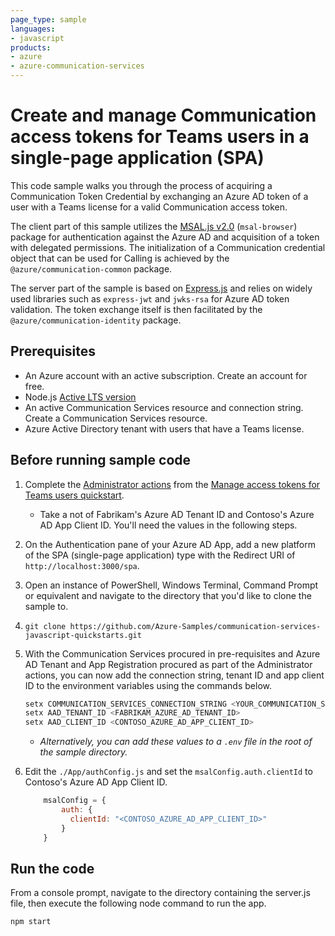 ```yaml
---
page_type: sample
languages:
- javascript
products:
- azure
- azure-communication-services
---
```


# Create and manage Communication access tokens for Teams users in a single-page application (SPA)

This code sample walks you through the process of acquiring a Communication Token Credential by exchanging an Azure AD token of a user with a Teams license for a valid Communication access token.

The client part of this sample utilizes the [MSAL.js v2.0](https://github.com/AzureAD/microsoft-authentication-library-for-js/tree/dev/lib/msal-browser) (`msal-browser`) package for authentication against the Azure AD and acquisition of a token with delegated permissions.
The initialization of a Communication credential object that can be used for Calling is achieved by the `@azure/communication-common` package.

The server part of the sample is based on [Express.js](https://expressjs.com/) and relies on widely used libraries such as `express-jwt` and `jwks-rsa` for Azure AD token validation. The token exchange itself is then facilitated by the `@azure/communication-identity` package.

## Prerequisites

- An Azure account with an active subscription. Create an account for free.
- Node.js [Active LTS version](https://nodejs.org/en/about/releases/)
- An active Communication Services resource and connection string. Create a Communication Services resource.
- Azure Active Directory tenant with users that have a Teams license.

## Before running sample code

1. Complete the [Administrator actions](https://docs.microsoft.com/azure/communication-services/quickstarts/manage-teams-identity?pivots=programming-language-javascript#administrator-actions) from the [Manage access tokens for Teams users quickstart](https://docs.microsoft.com/azure/communication-services/quickstarts/manage-teams-identity).
   - Take a not of Fabrikam's Azure AD Tenant ID and Contoso's Azure AD App Client ID. You'll need the values in the following steps.
1. On the Authentication pane of your Azure AD App, add a new platform of the SPA (single-page application) type with the Redirect URI of `http://localhost:3000/spa`.
1. Open an instance of PowerShell, Windows Terminal, Command Prompt or equivalent and navigate to the directory that you'd like to clone the sample to.
1. `git clone https://github.com/Azure-Samples/communication-services-javascript-quickstarts.git`
1. With the Communication Services procured in pre-requisites and Azure AD Tenant and App Registration procured as part of the Administrator actions, you can now add the connection string, tenant ID and app client ID to the environment variables using the commands below.

    ```powershell
    setx COMMUNICATION_SERVICES_CONNECTION_STRING <YOUR_COMMUNICATION_SERVICES_CONNECTION_STRING>
    setx AAD_TENANT_ID <FABRIKAM_AZURE_AD_TENANT_ID>
    setx AAD_CLIENT_ID <CONTOSO_AZURE_AD_APP_CLIENT_ID>
    ```

   - *Alternatively, you can add these values to a `.env` file in the root of the sample directory.*
1. Edit the `./App/authConfig.js` and set the `msalConfig.auth.clientId` to Contoso's Azure AD App Client ID.

    ```js
        msalConfig = {
            auth: {
              clientId: "<CONTOSO_AZURE_AD_APP_CLIENT_ID>"
            }
        }
    ```

## Run the code

From a console prompt, navigate to the directory containing the server.js file, then execute the following node command to run the app.

`npm start`
